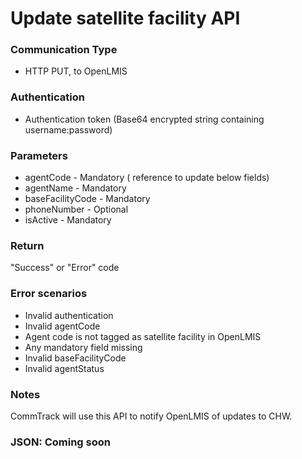 # Update satellite facility API

### Communication Type

- HTTP PUT, to OpenLMIS

### Authentication

- Authentication token (Base64 encrypted string containing username:password)

### Parameters

- agentCode - Mandatory ( reference to update below fields)
- agentName - Mandatory
- baseFacilityCode - Mandatory
- phoneNumber - Optional  
- isActive - Mandatory 

### Return

"Success" or "Error" code

### Error scenarios

- Invalid authentication
- Invalid agentCode
- Agent code is not tagged as satellite facility in OpenLMIS
- Any mandatory field missing
- Invalid baseFacilityCode
- Invalid agentStatus

### Notes

CommTrack will use this API to notify OpenLMIS of updates to CHW.

### JSON: Coming soon
